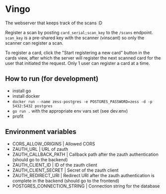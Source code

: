 # Vingo

The webserver that keeps track of the scans :D

Register a scan by posting `card_serial;scan_key` to the `/scans` endpoint.
`scan_key` is a pre-shared key with the scanner (vinscant) so only the scanner can register a scan.

To register a card, click the "Start registering a new card" button in the cards view, after which the server will register the next scanned card for the user that initiated the request. Only 1 user can register a card at a time.

## How to run (for development)

- install go
- install docker
- `docker run --name zess-postgres -e POSTGRES_PASSWORD=zess -d -p 5432:5432 postgres`
- `go run .` with the appropriate env vars set (see dev.env)
- profit

## Environment variables

- CORS_ALLOW_ORIGINS | Allowed CORS
- ZAUTH_URL | URL of zauth
- ZAUTH_CALLBACK_PATH | Callback path after the zauth authentication (should go to the backend)
- ZAUTH_CLIENT_ID | ID of the zauth client
- ZAUTH_CLIENT_SECRET | Secret of the zauth client
- ZAUTH_REDIRECT_URI | Redirect URI after the zauth authentication is complete in the backend (should go to the frontend)
- POSTGRES_CONNECTION_STRING | Connection string for the database
